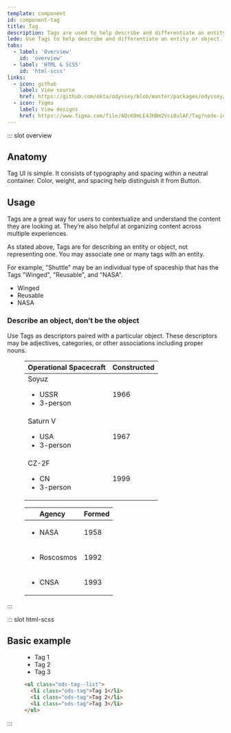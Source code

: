 ```yaml
---
template: component
id: component-tag
title: Tag
description: Tags are used to help describe and differentiate an entity or object.
lede: Use Tags to help describe and differentiate an entity or object. Think of them as “adjectives” in your UI toolbox that make navigating  and parsing content easier.
tabs:
  - label: 'Overview'
    id: 'overview'
  - label: 'HTML & SCSS'
    id: 'html-scss'
links:
  - icon: github
    label: View source
    href: https://github.com/okta/odyssey/blob/master/packages/odyssey/src/scss/components/_tag.scss
  - icon: figma
    label: View designs
    href: https://www.figma.com/file/AQcK0mLE4JHBm2Vci8ulAF/Tag?node-id=25%3A2
---
```


::: slot overview

## Anatomy

<Description>

Tag UI is simple. It consists of typography and spacing within a neutral container. Color, weight, and spacing help distinguish it from Button.

</Description>

<Anatomy img="images/anatomy-tag.svg" />

## Usage

<Description>

Tags are a great way for users to contextualize and understand the content they are looking at. They’re also helpful at organizing content across multiple experiences.

As stated above, Tags are for describing an entity or object, not representing one. You may associate one or many tags with an entity.

For example, "Shuttle" may be an individual type of spaceship that has the Tags "Winged", "Reusable", and "NASA".

</Description>

<Visual>
  <ul class="ods-tag--list">
    <li class="ods-tag">Winged</li>
    <li class="ods-tag">Reusable</li>
    <li class="ods-tag">NASA</li>
  </ul>
</Visual>

### Describe an object, don’t be the object

<Description>

Use Tags as descriptors paired with a particular object. These descriptors may be adjectives, categories, or other associations including proper nouns.

</Description>

<Visual variant="positive">
  <figure class="ods-table--figure docskit-visual--wide">
    <table class="ods-table docskit-visual--wide">
      <thead>
        <tr>
          <th scope="column" class="is-ods-table-checkbox">
            Operational Spacecraft
          </th>
          <th scope="column" class="is-ods-table-num">
            Constructed
          </th>
        </tr>
      </thead>
      <tbody>
        <tr>
          <td>
            Soyuz
            <ul class="ods-tag--list">
                <li class="ods-tag">USSR</li>
                <li class="ods-tag">3-person</li>
            </ul>
          </td>
          <td class="is-ods-table-num">1966</td>
        </tr>
        <tr>
          <td>
            Saturn V
            <ul class="ods-tag--list">
                <li class="ods-tag">USA</li>
                <li class="ods-tag">3-person</li>
            </ul>
          </td>
          <td class="is-ods-table-num">1967</td>
        </tr>
        <tr>
          <td>
            CZ-2F
            <ul class="ods-tag--list">
                <li class="ods-tag">CN</li>
                <li class="ods-tag">3-person</li>
            </ul>
          </td>
          <td class="is-ods-table-num">1999</td>
        </tr>
      </tbody>
    </table>
  </figure>
</Visual>

<Visual variant="negative">
  <figure class="ods-table--figure docskit-visual--wide">
    <table class="ods-table docskit-visual--wide">
      <thead>
        <tr>
          <th scope="column" class="is-ods-table-checkbox">
            Agency
          </th>
          <th scope="column" class="is-ods-table-num">
            Formed
          </th>
        </tr>
      </thead>
      <tbody>
        <tr>
          <td>
            <ul class="ods-tag--list">
              <li class="ods-tag">NASA</li>
            </ul>
          </td>
          <td class="is-ods-table-num">
            1958
          </td>
        </tr>
        <tr>
          <td>
            <ul class="ods-tag--list">
              <li class="ods-tag">Roscosmos</li>
            </ul>
          </td>
          <td class="is-ods-table-num">
            1992
          </td>
        </tr>
        <tr>
          <td>
            <ul class="ods-tag--list">
              <li class="ods-tag">CNSA</li>
            </ul>
          </td>
          <td class="is-ods-table-num">
            1993
          </td>
        </tr>
      </tbody>
    </table>
  </figure>
</Visual>

:::

::: slot html-scss

## Basic example

<figure class="docs-example">
  <div class="docs-example--rendered">
    <ul class="ods-tag--list">
      <li class="ods-tag">Tag 1</li>
      <li class="ods-tag">Tag 2</li>
      <li class="ods-tag">Tag 3</li>
    </ul>
  </div>

  ```html
  <ul class="ods-tag--list">
    <li class="ods-tag">Tag 1</li>
    <li class="ods-tag">Tag 2</li>
    <li class="ods-tag">Tag 3</li>
  </ul>
  ```
</figure>

:::
